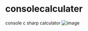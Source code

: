 # consolecalculater
console c sharp calculator 
![image](https://github.com/Alila-kevin/consolecalculater/assets/85939629/fd78e486-4f51-4ffb-aa84-870a3e2a1180)
